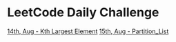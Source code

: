# LeetCode Daily Challenge

[14th, Aug - Kth Largest Element](./14th_Aug_Kth_Largest_Element.md)
[15th, Aug - Partition_List](./15th_Aug_Partition_List.md)